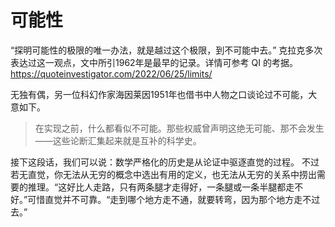 # 可能性

“探明可能性的极限的唯一办法，就是越过这个极限，到不可能中去。”
克拉克多次表达过这一观点，文中所引1962年是最早的记录。详情可参考 QI 的考据。
https://quoteinvestigator.com/2022/06/25/limits/

无独有偶，另一位科幻作家海因莱因1951年也借书中人物之口谈论过不可能，大意如下。

> 在实现之前，什么都看似不可能。那些权威曾声明这绝无可能、那不会发生——这些论断汇集起来就是互补的科学史。

接下这段话，我们可以说：数学严格化的历史是从论证中驱逐直觉的过程。
不过若无直觉，你无法从无穷的概念中选出有用的定义，也无法从无穷的关系中捞出需要的推理。“这好比人走路，只有两条腿才走得好，一条腿或一条半腿都走不好。”可惜直觉并不可靠。“走到哪个地方走不通，就要转弯，因为那个地方走不过去。”

